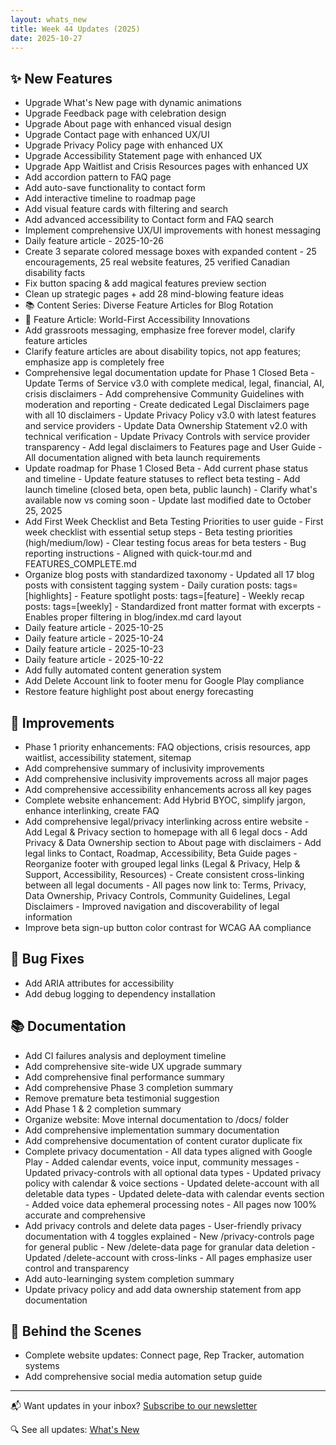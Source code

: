 ```yaml
---
layout: whats_new
title: Week 44 Updates (2025)
date: 2025-10-27
---
```


## ✨ New Features

- Upgrade What's New page with dynamic animations
- Upgrade Feedback page with celebration design
- Upgrade About page with enhanced visual design
- Upgrade Contact page with enhanced UX/UI
- Upgrade Privacy Policy page with enhanced UX
- Upgrade Accessibility Statement page with enhanced UX
- Upgrade App Waitlist and Crisis Resources pages with enhanced UX
- Add accordion pattern to FAQ page
- Add auto-save functionality to contact form
- Add interactive timeline to roadmap page
- Add visual feature cards with filtering and search
- Add advanced accessibility to Contact form and FAQ search
- Implement comprehensive UX/UI improvements with honest messaging
- Daily feature article - 2025-10-26
- Create 3 separate colored message boxes with expanded content - 25 encouragements, 25 real website features, 25 verified Canadian disability facts
- Fix button spacing & add magical features preview section
- Clean up strategic pages + add 28 mind-blowing feature ideas
- 📚 Content Series: Diverse Feature Articles for Blog Rotation
- 📝 Feature Article: World-First Accessibility Innovations
- Add grassroots messaging, emphasize free forever model, clarify feature articles
- Clarify feature articles are about disability topics, not app features; emphasize app is completely free
- Comprehensive legal documentation update for Phase 1 Closed Beta - Update Terms of Service v3.0 with complete medical, legal, financial, AI, crisis disclaimers - Add comprehensive Community Guidelines with moderation and reporting - Create dedicated Legal Disclaimers page with all 10 disclaimers - Update Privacy Policy v3.0 with latest features and service providers - Update Data Ownership Statement v2.0 with technical verification - Update Privacy Controls with service provider transparency - Add legal disclaimers to Features page and User Guide - All documentation aligned with beta launch requirements
- Update roadmap for Phase 1 Closed Beta - Add current phase status and timeline - Update feature statuses to reflect beta testing - Add launch timeline (closed beta, open beta, public launch) - Clarify what's available now vs coming soon - Update last modified date to October 25, 2025
- Add First Week Checklist and Beta Testing Priorities to user guide - First week checklist with essential setup steps - Beta testing priorities (high/medium/low) - Clear testing focus areas for beta testers - Bug reporting instructions - Aligned with quick-tour.md and FEATURES_COMPLETE.md
- Organize blog posts with standardized taxonomy - Updated all 17 blog posts with consistent tagging system - Daily curation posts: tags=[highlights] - Feature spotlight posts: tags=[feature] - Weekly recap posts: tags=[weekly] - Standardized front matter format with excerpts - Enables proper filtering in blog/index.md card layout
- Daily feature article - 2025-10-25
- Daily feature article - 2025-10-24
- Daily feature article - 2025-10-23
- Daily feature article - 2025-10-22
- Add fully automated content generation system
- Add Delete Account link to footer menu for Google Play compliance
- Restore feature highlight post about energy forecasting

## 🚀 Improvements

- Phase 1 priority enhancements: FAQ objections, crisis resources, app waitlist, accessibility statement, sitemap
- Add comprehensive summary of inclusivity improvements
- Add comprehensive inclusivity improvements across all major pages
- Add comprehensive accessibility enhancements across all key pages
- Complete website enhancement: Add Hybrid BYOC, simplify jargon, enhance interlinking, create FAQ
- Add comprehensive legal/privacy interlinking across entire website - Add Legal & Privacy section to homepage with all 6 legal docs - Add Privacy & Data Ownership section to About page with disclaimers - Add legal links to Contact, Roadmap, Accessibility, Beta Guide pages - Reorganize footer with grouped legal links (Legal & Privacy, Help & Support, Accessibility, Resources) - Create consistent cross-linking between all legal documents - All pages now link to: Terms, Privacy, Data Ownership, Privacy Controls, Community Guidelines, Legal Disclaimers - Improved navigation and discoverability of legal information
- Improve beta sign-up button color contrast for WCAG AA compliance

## 🐛 Bug Fixes

- Add ARIA attributes for accessibility
- Add debug logging to dependency installation

## 📚 Documentation

- Add CI failures analysis and deployment timeline
- Add comprehensive site-wide UX upgrade summary
- Add comprehensive final performance summary
- Add comprehensive Phase 3 completion summary
- Remove premature beta testimonial suggestion
- Add Phase 1 & 2 completion summary
- Organize website: Move internal documentation to /docs/ folder
- Add comprehensive implementation summary documentation
- Add comprehensive documentation of content curator duplicate fix
- Complete privacy documentation - All data types aligned with Google Play - Added calendar events, voice input, community messages - Updated privacy-controls with all optional data types - Updated privacy policy with calendar & voice sections - Updated delete-account with all deletable data types - Updated delete-data with calendar events section - Added voice data ephemeral processing notes - All pages now 100% accurate and comprehensive
- Add privacy controls and delete data pages - User-friendly privacy documentation with 4 toggles explained - New /privacy-controls page for general public - New /delete-data page for granular data deletion - Updated /delete-account with cross-links - All pages emphasize user control and transparency
- Add auto-learninging system completion summary
- Update privacy policy and add data ownership statement from app documentation

## 🤖 Behind the Scenes

- Complete website updates: Connect page, Rep Tracker, automation systems
- Add comprehensive social media automation setup guide

---

📬 Want updates in your inbox? [Subscribe to our newsletter](/newsletter/)

🔍 See all updates: [What's New](/whats-new/)

